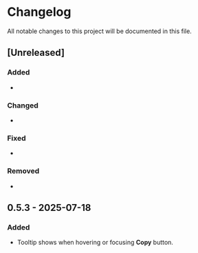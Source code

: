 # Changelog

All notable changes to this project will be documented in this file.

## [Unreleased]

### Added

-

### Changed

-

### Fixed

-

### Removed

-

## 0.5.3 - 2025-07-18

### Added

- Tooltip shows when hovering or focusing **Copy** button.
